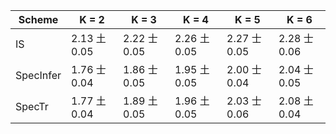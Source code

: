| Scheme | K = 2 | K = 3 | K = 4 | K = 5 | K = 6 |
| --- | --- | --- | --- | --- | --- |
| IS | 2.13 土 0.05 | 2.22 士 0.05 | 2.26 土 0.05 | 2.27 士 0.05 | 2.28 士 0.06 |
| SpecInfer | 1.76 士 0.04 | 1.86 士 0.05 | 1.95 土 0.05 | 2.00 士 0.04 | 2.04 士 0.05 |
| SpecTr | 1.77 土 0.04 | 1.89 土 0.05 | 1.96 土 0.05 | 2.03 士 0.06 | 2.08 土 0.04 |
